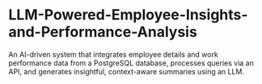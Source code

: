 # LLM-Powered-Employee-Insights-and-Performance-Analysis
An AI-driven system that integrates employee details and work performance data from a PostgreSQL database, processes queries via an API, and generates insightful, context-aware summaries using an LLM.
